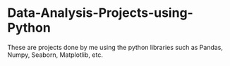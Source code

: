 # Data-Analysis-Projects-using-Python
These are projects done by me using the python libraries such as Pandas, Numpy, Seaborn, Matplotlib, etc.
